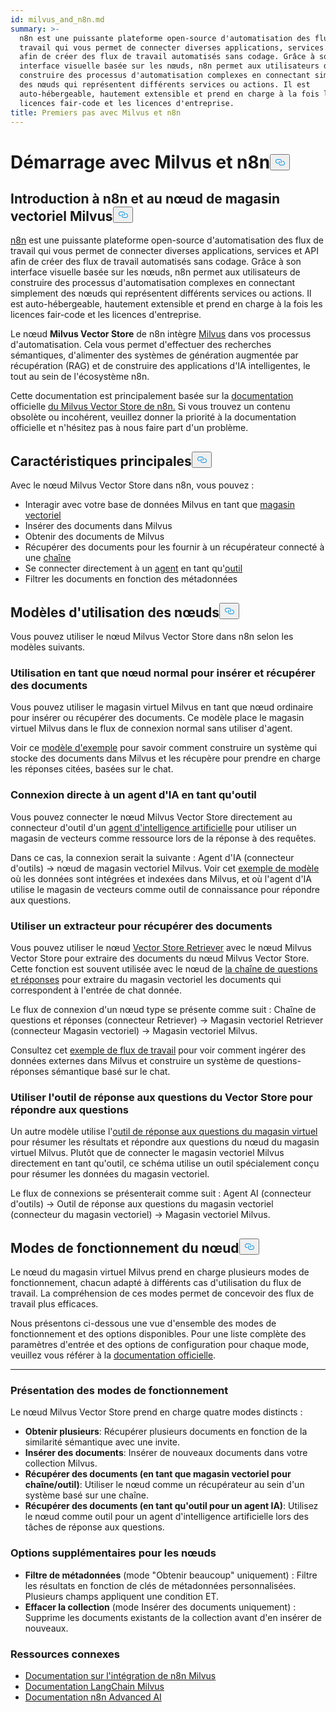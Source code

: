 ```yaml
---
id: milvus_and_n8n.md
summary: >-
  n8n est une puissante plateforme open-source d'automatisation des flux de
  travail qui vous permet de connecter diverses applications, services et API
  afin de créer des flux de travail automatisés sans codage. Grâce à son
  interface visuelle basée sur les nœuds, n8n permet aux utilisateurs de
  construire des processus d'automatisation complexes en connectant simplement
  des nœuds qui représentent différents services ou actions. Il est
  auto-hébergeable, hautement extensible et prend en charge à la fois les
  licences fair-code et les licences d'entreprise.
title: Premiers pas avec Milvus et n8n
---
```

<h1 id="Getting-Started-with-Milvus-and-n8n" class="common-anchor-header">Démarrage avec Milvus et n8n<button data-href="#Getting-Started-with-Milvus-and-n8n" class="anchor-icon" translate="no">
      <svg translate="no"
        aria-hidden="true"
        focusable="false"
        height="20"
        version="1.1"
        viewBox="0 0 16 16"
        width="16"
      >
        <path
          fill="#0092E4"
          fill-rule="evenodd"
          d="M4 9h1v1H4c-1.5 0-3-1.69-3-3.5S2.55 3 4 3h4c1.45 0 3 1.69 3 3.5 0 1.41-.91 2.72-2 3.25V8.59c.58-.45 1-1.27 1-2.09C10 5.22 8.98 4 8 4H4c-.98 0-2 1.22-2 2.5S3 9 4 9zm9-3h-1v1h1c1 0 2 1.22 2 2.5S13.98 12 13 12H9c-.98 0-2-1.22-2-2.5 0-.83.42-1.64 1-2.09V6.25c-1.09.53-2 1.84-2 3.25C6 11.31 7.55 13 9 13h4c1.45 0 3-1.69 3-3.5S14.5 6 13 6z"
        ></path>
      </svg>
    </button></h1><h2 id="Introduction-to-n8n-and-the-Milvus-Vector-Store-Node" class="common-anchor-header">Introduction à n8n et au nœud de magasin vectoriel Milvus<button data-href="#Introduction-to-n8n-and-the-Milvus-Vector-Store-Node" class="anchor-icon" translate="no">
      <svg translate="no"
        aria-hidden="true"
        focusable="false"
        height="20"
        version="1.1"
        viewBox="0 0 16 16"
        width="16"
      >
        <path
          fill="#0092E4"
          fill-rule="evenodd"
          d="M4 9h1v1H4c-1.5 0-3-1.69-3-3.5S2.55 3 4 3h4c1.45 0 3 1.69 3 3.5 0 1.41-.91 2.72-2 3.25V8.59c.58-.45 1-1.27 1-2.09C10 5.22 8.98 4 8 4H4c-.98 0-2 1.22-2 2.5S3 9 4 9zm9-3h-1v1h1c1 0 2 1.22 2 2.5S13.98 12 13 12H9c-.98 0-2-1.22-2-2.5 0-.83.42-1.64 1-2.09V6.25c-1.09.53-2 1.84-2 3.25C6 11.31 7.55 13 9 13h4c1.45 0 3-1.69 3-3.5S14.5 6 13 6z"
        ></path>
      </svg>
    </button></h2><p><a href="https://n8n.io/">n8n</a> est une puissante plateforme open-source d'automatisation des flux de travail qui vous permet de connecter diverses applications, services et API afin de créer des flux de travail automatisés sans codage. Grâce à son interface visuelle basée sur les nœuds, n8n permet aux utilisateurs de construire des processus d'automatisation complexes en connectant simplement des nœuds qui représentent différents services ou actions. Il est auto-hébergeable, hautement extensible et prend en charge à la fois les licences fair-code et les licences d'entreprise.</p>
<p>Le nœud <strong>Milvus Vector Store</strong> de n8n intègre <a href="https://milvus.io/">Milvus</a> dans vos processus d'automatisation. Cela vous permet d'effectuer des recherches sémantiques, d'alimenter des systèmes de génération augmentée par récupération (RAG) et de construire des applications d'IA intelligentes, le tout au sein de l'écosystème n8n.</p>
<p>Cette documentation est principalement basée sur la <a href="https://docs.n8n.io/integrations/builtin/cluster-nodes/root-nodes/n8n-nodes-langchain.vectorstoremilvus/">documentation</a> officielle <a href="https://docs.n8n.io/integrations/builtin/cluster-nodes/root-nodes/n8n-nodes-langchain.vectorstoremilvus/">du Milvus Vector Store de n8n.</a> Si vous trouvez un contenu obsolète ou incohérent, veuillez donner la priorité à la documentation officielle et n'hésitez pas à nous faire part d'un problème.</p>
<h2 id="Key-Features" class="common-anchor-header">Caractéristiques principales<button data-href="#Key-Features" class="anchor-icon" translate="no">
      <svg translate="no"
        aria-hidden="true"
        focusable="false"
        height="20"
        version="1.1"
        viewBox="0 0 16 16"
        width="16"
      >
        <path
          fill="#0092E4"
          fill-rule="evenodd"
          d="M4 9h1v1H4c-1.5 0-3-1.69-3-3.5S2.55 3 4 3h4c1.45 0 3 1.69 3 3.5 0 1.41-.91 2.72-2 3.25V8.59c.58-.45 1-1.27 1-2.09C10 5.22 8.98 4 8 4H4c-.98 0-2 1.22-2 2.5S3 9 4 9zm9-3h-1v1h1c1 0 2 1.22 2 2.5S13.98 12 13 12H9c-.98 0-2-1.22-2-2.5 0-.83.42-1.64 1-2.09V6.25c-1.09.53-2 1.84-2 3.25C6 11.31 7.55 13 9 13h4c1.45 0 3-1.69 3-3.5S14.5 6 13 6z"
        ></path>
      </svg>
    </button></h2><p>Avec le nœud Milvus Vector Store dans n8n, vous pouvez :</p>
<ul>
<li>Interagir avec votre base de données Milvus en tant que <a href="https://docs.n8n.io/glossary/#ai-vector-store">magasin vectoriel</a></li>
<li>Insérer des documents dans Milvus</li>
<li>Obtenir des documents de Milvus</li>
<li>Récupérer des documents pour les fournir à un récupérateur connecté à une <a href="https://docs.n8n.io/glossary/#ai-chain">chaîne</a></li>
<li>Se connecter directement à un <a href="https://docs.n8n.io/glossary/#ai-agent">agent</a> en tant qu'<a href="https://docs.n8n.io/glossary/#ai-tool">outil</a></li>
<li>Filtrer les documents en fonction des métadonnées</li>
</ul>
<h2 id="Node-Usage-Patterns" class="common-anchor-header">Modèles d'utilisation des nœuds<button data-href="#Node-Usage-Patterns" class="anchor-icon" translate="no">
      <svg translate="no"
        aria-hidden="true"
        focusable="false"
        height="20"
        version="1.1"
        viewBox="0 0 16 16"
        width="16"
      >
        <path
          fill="#0092E4"
          fill-rule="evenodd"
          d="M4 9h1v1H4c-1.5 0-3-1.69-3-3.5S2.55 3 4 3h4c1.45 0 3 1.69 3 3.5 0 1.41-.91 2.72-2 3.25V8.59c.58-.45 1-1.27 1-2.09C10 5.22 8.98 4 8 4H4c-.98 0-2 1.22-2 2.5S3 9 4 9zm9-3h-1v1h1c1 0 2 1.22 2 2.5S13.98 12 13 12H9c-.98 0-2-1.22-2-2.5 0-.83.42-1.64 1-2.09V6.25c-1.09.53-2 1.84-2 3.25C6 11.31 7.55 13 9 13h4c1.45 0 3-1.69 3-3.5S14.5 6 13 6z"
        ></path>
      </svg>
    </button></h2><p>Vous pouvez utiliser le nœud Milvus Vector Store dans n8n selon les modèles suivants.</p>
<h3 id="Use-as-a-regular-node-to-insert-and-retrieve-documents" class="common-anchor-header">Utilisation en tant que nœud normal pour insérer et récupérer des documents</h3><p>Vous pouvez utiliser le magasin virtuel Milvus en tant que nœud ordinaire pour insérer ou récupérer des documents. Ce modèle place le magasin virtuel Milvus dans le flux de connexion normal sans utiliser d'agent.</p>
<p>Voir ce <a href="https://n8n.io/workflows/3573-create-a-rag-system-with-paul-essays-milvus-and-openai-for-cited-answers/">modèle d'exemple</a> pour savoir comment construire un système qui stocke des documents dans Milvus et les récupère pour prendre en charge les réponses citées, basées sur le chat.</p>
<h3 id="Connect-directly-to-an-AI-agent-as-a-tool" class="common-anchor-header">Connexion directe à un agent d'IA en tant qu'outil</h3><p>Vous pouvez connecter le nœud Milvus Vector Store directement au connecteur d'outil d'un <a href="https://docs.n8n.io/integrations/builtin/cluster-nodes/root-nodes/n8n-nodes-langchain.agent/">agent d'intelligence artificielle</a> pour utiliser un magasin de vecteurs comme ressource lors de la réponse à des requêtes.</p>
<p>Dans ce cas, la connexion serait la suivante : Agent d'IA (connecteur d'outils) -&gt; nœud de magasin vectoriel Milvus. Voir cet <a href="https://n8n.io/workflows/3576-paul-graham-essay-search-and-chat-with-milvus-vector-database/">exemple de modèle</a> où les données sont intégrées et indexées dans Milvus, et où l'agent d'IA utilise le magasin de vecteurs comme outil de connaissance pour répondre aux questions.</p>
<h3 id="Use-a-retriever-to-fetch-documents" class="common-anchor-header">Utiliser un extracteur pour récupérer des documents</h3><p>Vous pouvez utiliser le nœud <a href="https://docs.n8n.io/integrations/builtin/cluster-nodes/sub-nodes/n8n-nodes-langchain.retrievervectorstore/">Vector Store Retriever</a> avec le nœud Milvus Vector Store pour extraire des documents du nœud Milvus Vector Store. Cette fonction est souvent utilisée avec le nœud de <a href="https://docs.n8n.io/integrations/builtin/cluster-nodes/root-nodes/n8n-nodes-langchain.chainretrievalqa/">la chaîne de questions et réponses</a> pour extraire du magasin vectoriel les documents qui correspondent à l'entrée de chat donnée.</p>
<p>Le flux de connexion d'un nœud type se présente comme suit : Chaîne de questions et réponses (connecteur Retriever) -&gt; Magasin vectoriel Retriever (connecteur Magasin vectoriel) -&gt; Magasin vectoriel Milvus.</p>
<p>Consultez cet <a href="https://n8n.io/workflows/3574-create-a-paul-graham-essay-qanda-system-with-openai-and-milvus-vector-database/">exemple de flux de travail</a> pour voir comment ingérer des données externes dans Milvus et construire un système de questions-réponses sémantique basé sur le chat.</p>
<h3 id="Use-the-Vector-Store-Question-Answer-Tool-to-answer-questions" class="common-anchor-header">Utiliser l'outil de réponse aux questions du Vector Store pour répondre aux questions</h3><p>Un autre modèle utilise l'<a href="https://docs.n8n.io/integrations/builtin/cluster-nodes/sub-nodes/n8n-nodes-langchain.toolvectorstore/">outil de réponse aux questions du magasin virtuel</a> pour résumer les résultats et répondre aux questions du nœud du magasin virtuel Milvus. Plutôt que de connecter le magasin vectoriel Milvus directement en tant qu'outil, ce schéma utilise un outil spécialement conçu pour résumer les données du magasin vectoriel.</p>
<p>Le flux de connexions se présenterait comme suit : Agent AI (connecteur d'outils) -&gt; Outil de réponse aux questions du magasin vectoriel (connecteur du magasin vectoriel) -&gt; Magasin vectoriel Milvus.</p>
<h2 id="Node-Operation-Modes" class="common-anchor-header">Modes de fonctionnement du nœud<button data-href="#Node-Operation-Modes" class="anchor-icon" translate="no">
      <svg translate="no"
        aria-hidden="true"
        focusable="false"
        height="20"
        version="1.1"
        viewBox="0 0 16 16"
        width="16"
      >
        <path
          fill="#0092E4"
          fill-rule="evenodd"
          d="M4 9h1v1H4c-1.5 0-3-1.69-3-3.5S2.55 3 4 3h4c1.45 0 3 1.69 3 3.5 0 1.41-.91 2.72-2 3.25V8.59c.58-.45 1-1.27 1-2.09C10 5.22 8.98 4 8 4H4c-.98 0-2 1.22-2 2.5S3 9 4 9zm9-3h-1v1h1c1 0 2 1.22 2 2.5S13.98 12 13 12H9c-.98 0-2-1.22-2-2.5 0-.83.42-1.64 1-2.09V6.25c-1.09.53-2 1.84-2 3.25C6 11.31 7.55 13 9 13h4c1.45 0 3-1.69 3-3.5S14.5 6 13 6z"
        ></path>
      </svg>
    </button></h2><p>Le nœud du magasin virtuel Milvus prend en charge plusieurs modes de fonctionnement, chacun adapté à différents cas d'utilisation du flux de travail. La compréhension de ces modes permet de concevoir des flux de travail plus efficaces.</p>
<p>Nous présentons ci-dessous une vue d'ensemble des modes de fonctionnement et des options disponibles. Pour une liste complète des paramètres d'entrée et des options de configuration pour chaque mode, veuillez vous référer à la <a href="https://docs.n8n.io/integrations/builtin/cluster-nodes/root-nodes/n8n-nodes-langchain.vectorstoremilvus/">documentation officielle</a>.</p>
<hr>
<h3 id="Operation-Modes-Overview" class="common-anchor-header">Présentation des modes de fonctionnement</h3><p>Le nœud Milvus Vector Store prend en charge quatre modes distincts :</p>
<ul>
<li><strong>Obtenir plusieurs</strong>: Récupérer plusieurs documents en fonction de la similarité sémantique avec une invite.</li>
<li><strong>Insérer des documents</strong>: Insérer de nouveaux documents dans votre collection Milvus.</li>
<li><strong>Récupérer des documents (en tant que magasin vectoriel pour chaîne/outil)</strong>: Utiliser le nœud comme un récupérateur au sein d'un système basé sur une chaîne.</li>
<li><strong>Récupérer des documents (en tant qu'outil pour un agent IA)</strong>: Utilisez le nœud comme outil pour un agent d'intelligence artificielle lors des tâches de réponse aux questions.</li>
</ul>
<h3 id="Additional-Node-Options" class="common-anchor-header">Options supplémentaires pour les nœuds</h3><ul>
<li><strong>Filtre de métadonnées</strong> (mode "Obtenir beaucoup" uniquement) : Filtre les résultats en fonction de clés de métadonnées personnalisées. Plusieurs champs appliquent une condition ET.</li>
<li><strong>Effacer la collection</strong> (mode Insérer des documents uniquement) : Supprime les documents existants de la collection avant d'en insérer de nouveaux.</li>
</ul>
<h3 id="Related-Resources" class="common-anchor-header">Ressources connexes</h3><ul>
<li><a href="https://docs.n8n.io/integrations/builtin/cluster-nodes/root-nodes/n8n-nodes-langchain.vectorstoremilvus/">Documentation sur l'intégration de n8n Milvus</a></li>
<li><a href="https://js.langchain.com/docs/integrations/vectorstores/milvus/">Documentation LangChain Milvus</a></li>
<li><a href="https://docs.n8n.io/advanced-ai/">Documentation n8n Advanced AI</a></li>
</ul>
